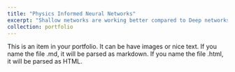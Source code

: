 ```yaml
---
title: "Physics Informed Neural Networks"
excerpt: "Shallow networks are working better compared to Deep networks for PINNs 1<br/><img src='/images/MicrosoftTeams-image.png'>"
collection: portfolio
---
```


This is an item in your portfolio. It can be have images or nice text. If you name the file .md, it will be parsed as markdown. If you name the file .html, it will be parsed as HTML. 
